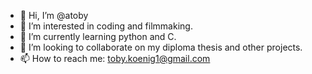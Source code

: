 - 👋 Hi, I’m @atoby
- 👀 I’m interested in coding and filmmaking.
- 🌱 I’m currently learning python and C.
- 💞️ I’m looking to collaborate on my diploma thesis and other projects.
- 📫 How to reach me: toby.koenig1@gmail.com

<!---
atoby/atoby is a ✨ special ✨ repository because its `README.md` (this file) appears on your GitHub profile.
You can click the Preview link to take a look at your changes.
--->
